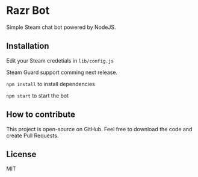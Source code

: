 # Razr Bot
Simple Steam chat bot powered by NodeJS.


## Installation

Edit your Steam credetials in `lib/config.js`

Steam Guard support comming next release.


`npm install` to install dependencies

`npm start` to start the bot

## How to contribute
This project is open-source on GitHub. Feel free to download the code and create Pull Requests.

## License

MIT
